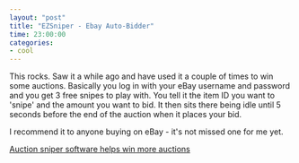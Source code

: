 ```yaml
---
layout: "post"
title: "EZSniper - Ebay Auto-Bidder"
time: 23:00:00
categories: 
- cool
---
```

This rocks. Saw it a while ago and have used it a couple of times to win some auctions. Basically you log in with your eBay username and password and you get 3 free snipes to play with. You tell it the item ID you want to 'snipe' and the amount you want to bid. It then sits there being idle until 5 seconds before the end of the auction when it places your bid.

I recommend it to anyone buying on eBay - it's not missed one for me yet.

<img src="http://www.ezsniper.com/refimg.php3?user=stuartdallas" style="display: none;" /><a href="http://www.ezsniper.com/">Auction sniper software helps win more auctions</a>